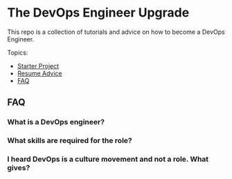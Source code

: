 # The DevOps Engineer Upgrade

This repo is a collection of tutorials and advice on how to become a DevOps Engineer.

Topics:
- [Starter Project](starter-project/)
- [Resume Advice](resume-advice/)
- [FAQ](#FAQ)

## FAQ

### What is a DevOps engineer?

### What skills are required for the role?

### I heard DevOps is a culture movement and not a role. What gives?

